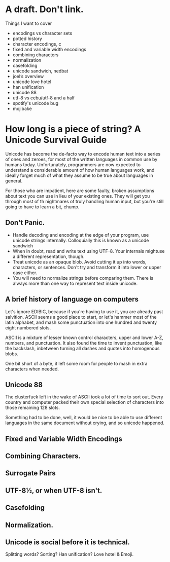 # A draft. Don't link.

Things I want to cover

- encodings vs character sets
- potted history
- character encodings, c
- fixed and variable width encodings
- combining characters
- normalization
- casefolding
- unicode sandwich, nedbat
- joel’s overview
- unicode love hotel
- han unification
- unicode 88
- utf-8 vs cebu/utf-8 and a half
- spotify's unicode bug
- mojibake

# How long is a piece of string? A Unicode Survival Guide

Unicode has become the de-facto way to encode human text into a series of ones and zeroes, for most of the written languages in common use by humans today. Unfortunately, programmers are now expected to understand a considerable amount of how human languages work, and ideally forget much of what they assume to be true about languages in general.

For those who are impatient, here are some faulty, broken assumptions about text you can use in lieu of your existing ones. They will get you through most of th nightmares of truly handling human input, but you're still going to have to learn a bit, chump.

## Don't Panic.

- Handle decoding and encoding at the edge of your program, use unicode strings internally. Colloquially this is known as a unicode sandwich
- When in doubt, read and write text using UTF-8. Your internals mightuse a different representation, though.
- Treat unicode as an opaque blob. Avoid cutting it up into words, characters, or sentences. Don't try and transform it into lower or  upper case either.
- You will need to normalize strings before comparing them. There is always more than one way to represent text inside unicode.

## A brief history of language on computers

Let's ignore EDIBIC, because if you're having to use it, you are already past salvition. ASCII seems a good place to start, or let's hammer most of the latin alphabet, and mash some punctuation into one hundred and twenty eight numbered slots. 

ASCII is a mixture of lesser known control characters, upper and lower A-Z, numbers, and punctuation. It also found the time to invent punctuation, like the backslash, inbetween turning all dashes and quotes into homogenous blobs.

One bit short of a byte, it left some room for people to mash in extra characters when needed.

## Unicode 88

The clusterfuck left in the wake of ASCII took a lot of time to sort out. Every country and computer packed their own special selection of characters into those remaining 128 slots.

Something had to be done, well, it would be nice to be able to use different languages in the same document without crying, and so unicode happened.

## Fixed and Variable Width Encodings

## Combining Characters.

## Surrogate Pairs

## UTF-8½, or when UTF-8 isn't. 

## Casefolding

## Normalization.

## Unicode is social before it is technical.

Splitting words? Sorting? Han unification? Love hotel & Emoji.
